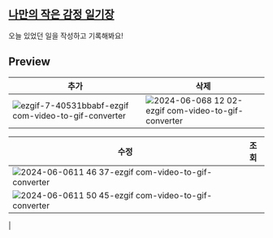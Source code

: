 ## [나만의 작은 감정 일기장](https://emotion-diary-tan-sigma.vercel.app/)

오늘 있었던 일을 작성하고 기록해봐요!

## Preview

| 추가                                                                                                                                                  | 삭제                                                                                                                                                 |
| ----------------------------------------------------------------------------------------------------------------------------------------------------- | ---------------------------------------------------------------------------------------------------------------------------------------------------- |
| ![ezgif-7-40531bbabf-ezgif com-video-to-gif-converter](https://github.com/yammyam/emotion_diary/assets/96424434/a0d16ec0-c217-46f8-8ca7-bca46834f7f8) | ![2024-06-068 12 02-ezgif com-video-to-gif-converter](https://github.com/yammyam/emotion_diary/assets/96424434/05505c5a-048d-4b57-9217-83e9299f343d) |

|수정|조회|
|---|---|
|![2024-06-0611 46 37-ezgif com-video-to-gif-converter](https://github.com/yammyam/emotion_diary/assets/96424434/86d625be-0f19-471f-b9de-1da48a452eb3)
|![2024-06-0611 50 45-ezgif com-video-to-gif-converter](https://github.com/yammyam/emotion_diary/assets/96424434/6fcdb827-61ef-41d6-ba75-09960540c3b1)
|
